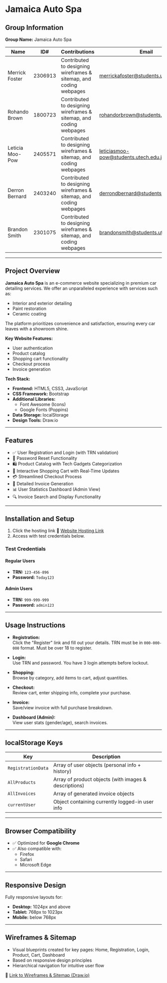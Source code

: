 # Jamaica Auto Spa

## Group Information

**Group Name:** Jamaica Auto Spa

| Name | ID# | Contributions | Email |
|------|-----|---------------|-------|
| Merrick Foster | 2306913 | Contributed to designing wireframes & sitemap, and coding webpages | merrickafoster@students.utech.edu.jm |
| Rohando Brown | 1800723 | Contributed to designing wireframes & sitemap, and coding webpages | rohandorbrown@students.utech.edu.jm |
| Leticia Moo-Pow | 2405571 | Contributed to designing wireframes & sitemap, and coding webpages | leticiasmoo-pow@students.utech.edu.jm |
| Derron Bernard | 2403240 | Contributed to designing wireframes & sitemap, and coding webpages | derrondbernard@students.utech.edu.jm |
| Brandon Smith | 2301075 | Contributed to designing wireframes & sitemap, and coding webpages | brandonsmith@students.utech.edu.jm |
---

## Project Overview

**Jamaica Auto Spa** is an e-commerce website specializing in premium car detailing services. We offer an unparalleled experience with services such as:

- Interior and exterior detailing  
- Paint restoration  
- Ceramic coating  

The platform prioritizes convenience and satisfaction, ensuring every car leaves with a showroom shine.

**Key Website Features:**

- User authentication  
- Product catalog  
- Shopping cart functionality  
- Checkout process  
- Invoice generation  

**Tech Stack:**

- **Frontend:** HTML5, CSS3, JavaScript  
- **CSS Framework:** Bootstrap  
- **Additional Libraries:**
  - Font Awesome (Icons)
  - Google Fonts (Poppins)  
- **Data Storage:** localStorage  
- **Design Tools:** Draw.io  

---

## Features

- ✅ User Registration and Login (with TRN validation)  
- 🔐 Password Reset Functionality  
- 🛍️ Product Catalog with Tech Gadgets Categorization  
- 🛒 Interactive Shopping Cart with Real-Time Updates  
- 💳 Streamlined Checkout Process  
- 🧾 Detailed Invoice Generation  
- 📊 User Statistics Dashboard (Admin View)  
- 🔍 Invoice Search and Display Functionality  

---

## Installation and Setup

1. Click the hosting link 📎 [Website Hosting Link](https://rrbutech.github.io/WP-GRP/codes/index.html)
2. Access with test credentials below.

### Test Credentials

#### Regular Users
- **TRN:** `123-456-896`  
- **Password:** `Today123`

#### Admin Users
- **TRN:** `999-999-999`  
- **Password:** `admin123`

---

## Usage Instructions

- **Registration:**  
  Click the "Register" link and fill out your details. TRN must be in `000-000-000` format. Must be over 18 to register.

- **Login:**  
  Use TRN and password. You have 3 login attempts before lockout.

- **Shopping:**  
  Browse by category, add items to cart, adjust quantities.

- **Checkout:**  
  Review cart, enter shipping info, complete your purchase.

- **Invoice:**  
  Save/view invoice with full purchase breakdown.

- **Dashboard (Admin):**  
  View user stats (gender/age), search invoices.

---

## localStorage Keys

| Key | Description |
|-----|-------------|
| `RegistrationData` | Array of user objects (personal info + history) |
| `AllProducts` | Array of product objects (with images & descriptions) |
| `AllInvoices` | Array of generated invoice objects |
| `currentUser` | Object containing currently logged-in user info |

---

## Browser Compatibility

- ✅ Optimized for **Google Chrome**  
- ✅ Also compatible with:
  - Firefox
  - Safari
  - Microsoft Edge

---

## Responsive Design

Fully responsive layouts for:

- **Desktop:** 1024px and above  
- **Tablet:** 768px to 1023px  
- **Mobile:** below 768px  

---

## Wireframes & Sitemap

- Visual blueprints created for key pages: Home, Registration, Login, Product, Cart, Dashboard  
- Based on responsive design principles  
- Hierarchical navigation for intuitive user flow  

📎 [Link to Wireframes & Sitemap (Draw.io)](https://studentsutechedu-my.sharepoint.com/:b:/g/personal/merrickafoster_students_utech_edu_jm/Efshse1Z8idPjxEsCB_KQFcBjxi4VRa6oetIZax08XGruQ?e=wOXdGb)

